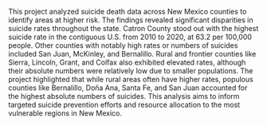 This project analyzed suicide death data across New Mexico counties to identify areas at higher risk. The findings revealed significant disparities in suicide rates throughout the state. Catron County stood out with the highest suicide rate in the contiguous U.S. from 2010 to 2020, at 63.2 per 100,000 people. Other counties with notably high rates or numbers of suicides included San Juan, McKinley, and Bernalillo. Rural and frontier counties like Sierra, Lincoln, Grant, and Colfax also exhibited elevated rates, although their absolute numbers were relatively low due to smaller populations. The project highlighted that while rural areas often have higher rates, populous counties like Bernalillo, Doña Ana, Santa Fe, and San Juan accounted for the highest absolute numbers of suicides. This analysis aims to inform targeted suicide prevention efforts and resource allocation to the most vulnerable regions in New Mexico.
